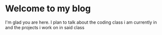 # Welcome to my blog

I'm glad you are here. I plan to talk about the coding class i am currently in and the projects i work on in said class
